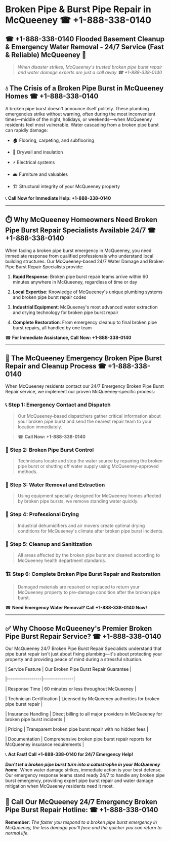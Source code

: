 # Broken Pipe & Burst Pipe Repair in McQueeney ☎ +1-888-338-0140  
## ☎ +1-888-338-0140 Flooded Basement Cleanup & Emergency Water Removal - 24/7 Service (Fast & Reliable) McQueeney 🚨  

> *When disaster strikes, McQueeney's trusted broken pipe burst repair and water damage experts are just a call away ☎ +1-888-338-0140*  

## 💧 The Crisis of a Broken Pipe Burst in McQueeney Homes ☎ +1-888-338-0140  

A broken pipe burst doesn't announce itself politely. These plumbing emergencies strike without warning, often during the most inconvenient times—middle of the night, holidays, or weekends—when McQueeney residents feel most vulnerable. Water cascading from a broken pipe burst can rapidly damage:  

* 🏠 Flooring, carpeting, and subflooring  
* 🧱 Drywall and insulation  
* ⚡ Electrical systems  
* 🛋️ Furniture and valuables  
* 🏗️ Structural integrity of your McQueeney property  

📞 **Call Now for Immediate Help: +1-888-338-0140**  

---  

## ⏱️ Why McQueeney Homeowners Need Broken Pipe Burst Repair Specialists Available 24/7 ☎ +1-888-338-0140  

When facing a broken pipe burst emergency in McQueeney, you need immediate response from qualified professionals who understand local building structures. Our McQueeney-based 24/7 Water Damage and Broken Pipe Burst Repair Specialists provide:  

1. **Rapid Response**: Broken pipe burst repair teams arrive within 60 minutes anywhere in McQueeney, regardless of time or day  
2. **Local Expertise**: Knowledge of McQueeney's unique plumbing systems and broken pipe burst repair codes  
3. **Industrial Equipment**: McQueeney's most advanced water extraction and drying technology for broken pipe burst repair  
4. **Complete Restoration**: From emergency cleanup to final broken pipe burst repairs, all handled by one team  

☎ **For Immediate Assistance, Call Now: +1-888-338-0140**  

---  

## 🔧 The McQueeney Emergency Broken Pipe Burst Repair and Cleanup Process ☎ +1-888-338-0140  

When McQueeney residents contact our 24/7 Emergency Broken Pipe Burst Repair service, we implement our proven McQueeney-specific process:  

### 📞 Step 1: Emergency Contact and Dispatch  
> Our McQueeney-based dispatchers gather critical information about your broken pipe burst and send the nearest repair team to your location immediately.  
> ☎ **Call Now: +1-888-338-0140**  

### 🚿 Step 2: Broken Pipe Burst Control  
> Technicians locate and stop the water source by repairing the broken pipe burst or shutting off water supply using McQueeney-approved methods.  

### 🌊 Step 3: Water Removal and Extraction  
> Using equipment specially designed for McQueeney homes affected by broken pipe bursts, we remove standing water quickly.  

### 💨 Step 4: Professional Drying  
> Industrial dehumidifiers and air movers create optimal drying conditions for McQueeney's climate after broken pipe burst incidents.  

### 🧼 Step 5: Cleanup and Sanitization  
> All areas affected by the broken pipe burst are cleaned according to McQueeney health department standards.  

### 🏗️ Step 6: Complete Broken Pipe Burst Repair and Restoration  
> Damaged materials are repaired or replaced to return your McQueeney property to pre-damage condition after the broken pipe burst.  

☎ **Need Emergency Water Removal? Call +1-888-338-0140 Now!**  

---  

## ✅ Why Choose McQueeney's Premier Broken Pipe Burst Repair Service? ☎ +1-888-338-0140  

Our McQueeney 24/7 Broken Pipe Burst Repair Specialists understand that pipe burst repair isn't just about fixing plumbing—it's about protecting your property and providing peace of mind during a stressful situation.  

| Service Feature | Our Broken Pipe Burst Repair Guarantee |  
|-----------------|---------------|  
| Response Time | 60 minutes or less throughout McQueeney |  
| Technician Certification | Licensed by McQueeney authorities for broken pipe burst repair |  
| Insurance Handling | Direct billing to all major providers in McQueeney for broken pipe burst incidents |  
| Pricing | Transparent broken pipe burst repair with no hidden fees |  
| Documentation | Comprehensive broken pipe burst repair reports for McQueeney insurance requirements |  

📞 **Act Fast! Call +1-888-338-0140 for 24/7 Emergency Help!**  

***Don't let a broken pipe burst turn into a catastrophe in your McQueeney home.*** When water damage strikes, immediate action is your best defense. Our emergency response teams stand ready 24/7 to handle any broken pipe burst emergency, providing expert pipe burst repair and water damage mitigation when McQueeney residents need it most.  

## 📱 Call Our McQueeney 24/7 Emergency Broken Pipe Burst Repair Hotline: ☎ +1-888-338-0140  

**Remember**: *The faster you respond to a broken pipe burst emergency in McQueeney, the less damage you'll face and the quicker you can return to normal life.*